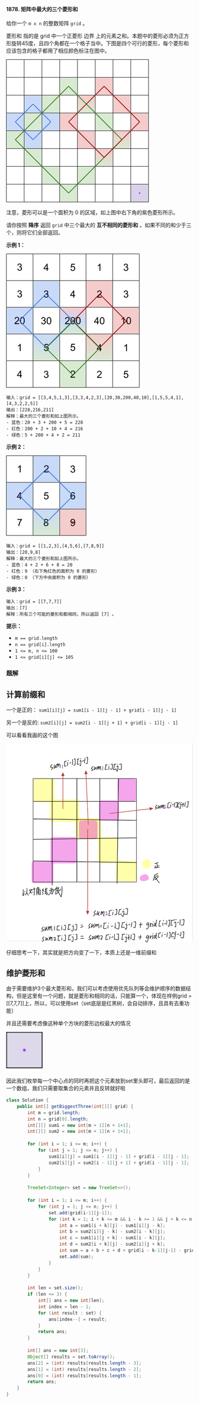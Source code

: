 #### 1878. 矩阵中最大的三个菱形和

给你一个 `m x n` 的整数矩阵 `grid` 。

菱形和 指的是 grid 中一个正菱形 边界 上的元素之和。本题中的菱形必须为正方形旋转45度，且四个角都在一个格子当中。下图是四个可行的菱形，每个菱形和应该包含的格子都用了相应颜色标注在图中。

![img](./images/矩阵中最大的三个菱形和/1.jpg)

注意，菱形可以是一个面积为 0 的区域，如上图中右下角的紫色菱形所示。

请你按照 **降序** 返回 `grid` 中三个最大的 **互不相同的菱形和** 。如果不同的和少于三个，则将它们全部返回。

**示例 1：**

![img](./images/矩阵中最大的三个菱形和/2.jpg)

```shell
输入：grid = [[3,4,5,1,3],[3,3,4,2,3],[20,30,200,40,10],[1,5,5,4,1],[4,3,2,2,5]]
输出：[228,216,211]
解释：最大的三个菱形和如上图所示。
- 蓝色：20 + 3 + 200 + 5 = 228
- 红色：200 + 2 + 10 + 4 = 216
- 绿色：5 + 200 + 4 + 2 = 211
```

**示例 2：**

![img](./images/矩阵中最大的三个菱形和/3.jpg)

```shell
输入：grid = [[1,2,3],[4,5,6],[7,8,9]]
输出：[20,9,8]
解释：最大的三个菱形和如上图所示。
- 蓝色：4 + 2 + 6 + 8 = 20
- 红色：9 （右下角红色的面积为 0 的菱形）
- 绿色：8 （下方中央面积为 0 的菱形）
```

**示例 3：**

```shell
输入：grid = [[7,7,7]]
输出：[7]
解释：所有三个可能的菱形和都相同，所以返回 [7] 。
```

**提示：**

- `m == grid.length`
- `n == grid[i].length`
- `1 <= m, n <= 100`
- `1 <= grid[i][j] <= 105`

### 题解

## 计算前缀和

一个是正的： `sum1[i][j] = sum1[i - 1][j - 1] + grid[i - 1][j - 1]`

另一个是反的: `sum2[i][j] = sum2[i - 1][j + 1] + grid[i - 1][j - 1]`

可以看看我画的这个图

![image.png](./images/矩阵中最大的三个菱形和/4.jpg)

仔细思考一下，其实就是把方向变了一下，本质上还是一维前缀和

## 维护菱形和

由于需要维护3个最大菱形和，我们可以考虑使用优先队列等会维护顺序的数据结构，但是这里有一个问题，就是菱形和相同的话，只能算一个，体现在样例grid = [[7,7,7]]上，所以，可以使用set（set底层是红黑树，会自动排序，且具有去重功能）

并且还需要考虑像这种单个方块的菱形边权最大的情况

![image.png](./images/矩阵中最大的三个菱形和/5.jpg)

因此我们枚举每一个中心点的同时再把这个元素放到set里头即可，最后返回的是一个数组，我们只需要取集合的元素并且反转就好啦

```java
class Solution {
    public int[] getBiggestThree(int[][] grid) {
        int m = grid.length;
        int n = grid[0].length;
        int[][] sum1 = new int[m + 1][n + 1+1];
        int[][] sum2 = new int[m + 1][n + 1+1];

        for (int i = 1; i <= m; i++) {
            for (int j = 1; j <= n; j++) {
                sum1[i][j] = sum1[i - 1][j - 1] + grid[i - 1][j - 1];
                sum2[i][j] = sum2[i - 1][j + 1] + grid[i - 1][j - 1];
            }
        }

        TreeSet<Integer> set = new TreeSet<>();

        for (int i = 1; i <= m; i++) {
            for (int j = 1; j <= n; j++) {
                set.add(grid[i-1][j-1]);
                for (int k = 1; i + k <= m && i - k >= 1 && j + k <= n && j - k >= 1; k++) {
                    int a = sum1[i + k][j] - sum1[i][j - k];
                    int b = sum2[i][j - k] - sum2[i - k][j];
                    int c = sum1[i][j + k] - sum1[i - k][j];
                    int d = sum2[i + k][j] - sum2[i][j + k];
                    int sum = a + b + c + d + grid[i - k-1][j-1] - grid[i + k-1][j-1];
                    set.add(sum);
                }
            }
        }

        int len = set.size();
        if (len <= 3) {
            int[] ans = new int[len];
            int index = len - 1;
            for (int result : set) {
                ans[index--] = result;
            }
            return ans;
        }

        int[] ans = new int[3];
        Object[] results = set.toArray();
        ans[2] = (int) results[results.length - 3];
        ans[1] = (int) results[results.length - 2];
        ans[0] = (int) results[results.length - 1];
        return ans;
    }
}
```

